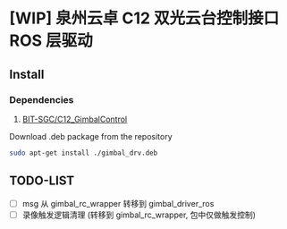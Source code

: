 # [WIP] 泉州云卓 C12 双光云台控制接口 ROS 层驱动

## Install

### Dependencies

1. [BIT-SGC/C12_GimbalControl](https://github.com/BIT-SGC/C12_GimbalControl)

Download .deb package from the repository


```bash
sudo apt-get install ./gimbal_drv.deb
```

## TODO-LIST

- [ ] msg 从 gimbal_rc_wrapper 转移到 gimbal_driver_ros
- [ ] 录像触发逻辑清理 (转移到 gimbal_rc_wrapper, 包中仅做触发控制)
